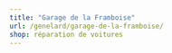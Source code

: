 ```yaml
---
title: "Garage de la Framboise"
url: /genelard/garage-de-la-framboise/
shop: réparation de voitures
---
```

